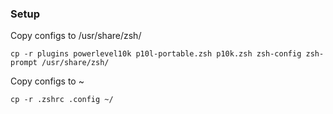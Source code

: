 ### Setup

Copy configs to /usr/share/zsh/
```
cp -r plugins powerlevel10k p10l-portable.zsh p10k.zsh zsh-config zsh-prompt /usr/share/zsh/
```

Copy configs to ~
```
cp -r .zshrc .config ~/
```
